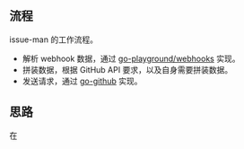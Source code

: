 ## 流程

issue-man 的工作流程。

- 解析 webhook 数据，通过 [go-playground/webhooks](https://github.com/go-playground/webhooks) 实现。
- 拼装数据，根据 GitHub API 要求，以及自身需要拼装数据。
- 发送请求，通过 [go-github](https://github.com/google/go-github) 实现。

## 思路

在
